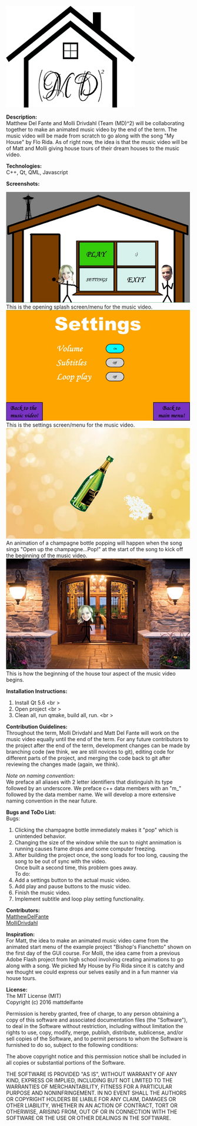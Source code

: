 <img src="/img/readMeImages/Logo.png" width="350" height="275">

<b>Description:</b><br />
Matthew Del Fante and Molli Drivdahl (Team (MD)^2) will be collaborating together to make an animated music video by the end of the term. The music video will be made from scratch to go along with the song "My House" by Flo Rida. As of right now, the idea is that the music video will be of Matt and Molli giving house tours of their dream houses to the music video.

<b>Technologies:</b><br />
C++, Qt, QML, Javascript <br />

<b>Screenshots:</b>

<img src= "/img/readMeImages/splashScreen.jpg" width="500" height="300">
<br />
This is the opening splash screen/menu for the music video.

<img src= "/img/readMeImages/settingsScreen.jpg" width="500" height="300">
<br />
This is the settings screen/menu for the music video.

<img src= "/img/readMeImages/champagnePopping.jpg" width="500" height="300">
<br />
An animation of a champagne bottle popping will happen when the song sings "Open up the champagne...Pop!" at the start of the song to kick off the beginning of the music video.

<img src= "/img/readMeImages/frontDoorScene.jpg" width="500" height="300">
<br />
This is how the beginning of the house tour aspect of the music video begins.

<b>Installation Instructions:</b><br />
1.  Install Qt 5.6 <br \>
2.  Open project <br \>
3.  Clean all, run qmake, build all, run. <br \>

<b>Contribution Guidelines:</b><br />
Throughout the term, Molli Drivdahl and Matt Del Fante will work on the music video equally until the end of the term. For any future contributors to the project after the end of the term, development changes can be made by branching code (we think, we are still novices to git), editing code for different parts of the project, and merging the code back to git after reviewing the changes made (again, we think).

<i>Note on naming convention:</i><br />
We preface all aliases with 2 letter identifiers that distinguish its type followed by an underscore.
We preface c++ data members with an "m_" followed by the data member name.
We will develop a more extensive naming convention in the near future.

<b>Bugs and ToDo List:</b><br />
Bugs:</b><br />
1. Clicking the champagne bottle immediately makes it "pop" which is unintended behavior.<br />
2. Changing the size of the window while the sun to night annimation is running causes frame drops and some computer freezing.<br />
3. After building the project once, the song loads for too long, causing the song to be out of sync with the video. <br />Once built a second time, this problem goes away. <br />
To do:</b><br />
1. Add a settings button to the actual music video. <br />
2. Add play and pause buttons to the music video. <br />
3. Finish the music video. <br />
4. Implement subtitle and loop play setting functionality. <br />

<b>Contributors:</b><br />
[MatthewDelFante](https://github.com/mattdelfante)<br />
[MolliDrivdahl](https://github.com/mollidrivdahl)<br />

<b>Inspiration:</b><br />
For Matt, the idea to make an animated music video came from the animated start menu of the example project "Bishop's Fianchetto" shown on the first day of the GUI course. For Molli, the idea came from a previous Adobe Flash project from high school involving creating animations to go along with a song. We picked My House by Flo Rida since it is catchy and we thought we could express our selves easily and in a fun manner via house tours.<br />

<b>License:</b><br />
The MIT License (MIT)<br />
Copyright (c) 2016 mattdelfante<br />

Permission is hereby granted, free of charge, to any person obtaining a copy
of this software and associated documentation files (the "Software"), to deal
in the Software without restriction, including without limitation the rights
to use, copy, modify, merge, publish, distribute, sublicense, and/or sell
copies of the Software, and to permit persons to whom the Software is
furnished to do so, subject to the following conditions:<br />

The above copyright notice and this permission notice shall be included in all
copies or substantial portions of the Software.<br />

THE SOFTWARE IS PROVIDED "AS IS", WITHOUT WARRANTY OF ANY KIND, EXPRESS OR
IMPLIED, INCLUDING BUT NOT LIMITED TO THE WARRANTIES OF MERCHANTABILITY,
FITNESS FOR A PARTICULAR PURPOSE AND NONINFRINGEMENT. IN NO EVENT SHALL THE
AUTHORS OR COPYRIGHT HOLDERS BE LIABLE FOR ANY CLAIM, DAMAGES OR OTHER
LIABILITY, WHETHER IN AN ACTION OF CONTRACT, TORT OR OTHERWISE, ARISING FROM,
OUT OF OR IN CONNECTION WITH THE SOFTWARE OR THE USE OR OTHER DEALINGS IN THE
SOFTWARE.<br />
